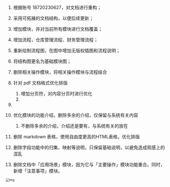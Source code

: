 1. 根据账号 18720230627，对文档进行重构；
2. 采用可拓展的文档结构，以便后续更新；
3. 增加模块，并对当前所有模块进行文档覆盖；
4. 增加流程，仓库管理流程、财务管理流程；
5. 重新绘制流程图，在图中增加无版权插图和流程说明；
6. 将结构图更名为基础模块图；
7. 删除相关操作模块，将相关操作模块与流程结合
6. 针对 pdf 文档格式优化排版

   1. 增加分页符，对内容分页时进行优化
   2. 
9. 
8. 优化模块的功能介绍，删除多余的介绍，仅保留与系统有关内容
   1. 不删除多余的介绍，介绍还是要有，与系统有关的放在
11. 删除 markdown 表格，使用自由度更高的HTML表格，优化排版
12. 删除字段功能中的归集、映射等说明，只保留基础说明，以避免造成观感上的混乱
12. 删除文档中「应用场景」模块，因为它与「主要操作」模块功能重合。同时，新增「注意事项」模块。








































































































<img src="https://vip.kingdee.com/download/0109e9f6d2a09c7d4028ae6c1781f5f27812.png" alt="img" style="zoom:67%;" id="dzd" />